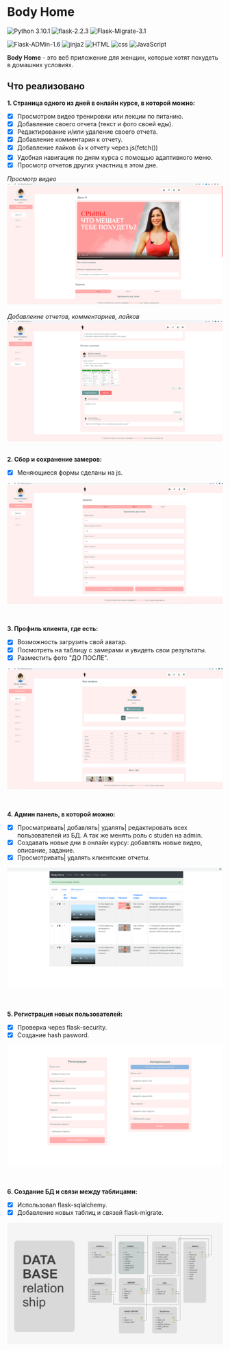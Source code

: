 # Body Home
![Python 3.10.1](https://img.shields.io/badge/python-3.10.1-brightgreen) ![flask-2.2.3](https://img.shields.io/badge/flask-2.2.3-brightgreen)
![Flask-Migrate-3.1](https://img.shields.io/badge/flask_migrate-3.1-brightgreen)

![Flask-ADMin-1.6](https://img.shields.io/badge/flask_admin-1.6.0-brightgreen)
![jinja2](https://img.shields.io/badge/jinja-2-yellowgreen)
![HTML](https://img.shields.io/badge/html-5-yellowgreen)
![css](https://img.shields.io/badge/css-yellowgreen)
![JavaScript](https://img.shields.io/badge/JavaScript-yellowgreen)


**Body Home** - это веб приложение для женщин, которые хотят похудеть в домашних условиях.

## **Что реализовано**

**1. Страница одного из дней в онлайн курсе, в которой можно:**
+ [X] Просмотром видео тренировки или лекции по питанию.
+ [X] Добавление своего отчета (текст и фото своей еды).
+ [X] Редактирование и/или удаление своего отчета.
+ [X] Добавление комментария к отчету.
+ [X] Добавление лайков :+1: к отчету через js(fetch())
+ [X] Удобная навигация по дням курса с помощью адаптивного меню.
+ [X] Просмотр отчетов других участниц в этом дне.

*Просмотр видео*
![day](days/day_of_course.png)
<br>
<br>
*Добавлеине отчетов, комментариев, лайков*
![report](reports/add_report.png)
##

**2. Сбор и сохранение замеров:**
+ [X] Меняющиеся формы сделаны на js.

![results](results/measurements.png)
<br>
<br>
##

**3. Профиль клиента, где есть:**
+ [X] Возможность загрузить свой аватар.
+ [X] Посмотреть на таблицу с замерами и увидеть свои результаты.
+ [X] Разместить фото "ДО ПОСЛЕ".

 ![profile](profiles/profile.png)
<br>
<br>
##

**4. Админ панель, в которой можно:**
+ [X] Просматривать| добавлять| удалять| редактировать всех пользователей из БД. А так же менять роль с studen на admin.
+ [X] Создавать новые дни в онлайн курсу: добавлять новые видео, описание, задание.
+ [X] Просмотривать| удалять клиентские отчеты.

 ![admin](admin/admin_panel.png)
<br>
<br>
##

**5. Регистрация новых пользователей:**
+ [X] Проверка через flask-security.
+ [X] Создание hash pasword.

![registration](registration/registration.png)
<br>
<br>
##

**6. Создание БД и связи между таблицами:**
+ [X] Использовал flask-sqlalchemy.
+ [X] Добавление новых таблиц и связей flask-migrate.

![registration](db.png)
##

